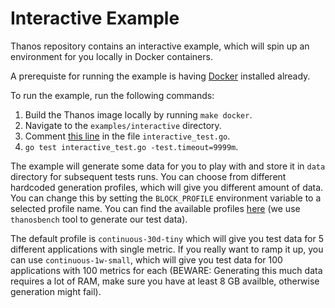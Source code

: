 # Interactive Example

Thanos repository contains an interactive example, which will spin up an environment for you locally in Docker containers.

A prerequiste for running the example is having [Docker](https://docs.docker.com/get-docker/) installed already.

To run the example, run the following commands:
1. Build the Thanos image locally by running `make docker`.
2. Navigate to the `examples/interactive` directory.
3. Comment [this line](https://github.com/thanos-io/thanos/blob/bd134d7a823708fa135e7a6931e76f581be5f879/examples/interactive/interactive_test.go#L92) in the file `interactive_test.go`.
4. `go test interactive_test.go -test.timeout=9999m`.

The example will generate some data for you to play with and store it in `data` directory for subsequent tests runs.
You can choose from different hardcoded generation profiles, which will give you different amount of data. You can change this by setting the `BLOCK_PROFILE` environment variable to a selected profile name. You can find the available profiles [here](https://github.com/thanos-io/thanosbench/blob/master/pkg/blockgen/profiles.go#L28) (we use `thanosbench` tool to generate our test data).

The default profile is `continuous-30d-tiny` which will give you test data for 5 different applications with single metric. If you really want to ramp it up, you can use `continuous-1w-small`, which will give you test data for 100 applications with 100 metrics for each (BEWARE: Generating this much data requires a lot of RAM, make sure you have at least 8 GB availble, otherwise generation might fail).
